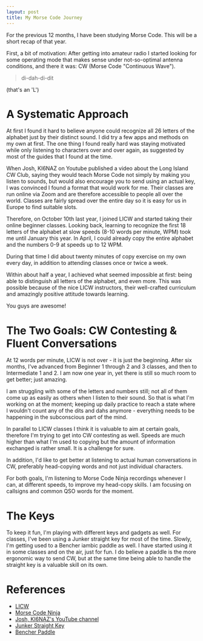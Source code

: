 ```yaml
---
layout: post
title: My Morse Code Journey
---
```


For the previous 12 months, I have been studying Morse Code. This will be a short recap of that year.

First, a bit of motivation: After getting into amateur radio I started looking for some operating mode that makes sense under not-so-optimal antenna conditions, and there it was: CW (Morse Code "Continuous Wave").

> di-dah-di-dit

(that's an 'L')

# A Systematic Approach
At first I found it hard to believe anyone could recognize all 26 letters of the alphabet just by their distinct sound. I did try a few apps and methods on my own at first. The one thing I found really hard was staying motivated while only listening to characters over and over again, as suggested by most of the guides that I found at the time.

When Josh, KI6NAZ on Youtube published a video about the Long Island CW Club, saying they would teach Morse Code not simply by making you listen to sounds, but would also encourage you to send using an actual key, I was convinced I found a format that would work for me. Their classes are run online via Zoom and are therefore accessible to people all over the world. Classes are fairly spread over the entire day so it is easy for us in Europe to find suitable slots.

Therefore, on October 10th last year, I joined LICW and started taking their online beginner classes. Looking back, learning to recognize the first 18 letters of the alphabet at slow speeds (8-10 words per minute, WPM) took me until January this year. In April, I could already copy the entire alphabet and the numbers 0-9 at speeds up to 12 WPM.

During that time I did about twenty minutes of copy exercise on my own every day, in addition to attending classes once or twice a week.

Within about half a year, I achieved what seemed impossible at first: being able to distinguish all letters of the alphabet, and even more. This was possible because of the nice LICW instructors, their well-crafted curriculum and amazingly positive attitude towards learning.

You guys are awesome!

# The Two Goals: CW Contesting & Fluent Conversations
At 12 words per minute, LICW is not over - it is just the beginning. After six months, I've advanced from Beginner 1 through 2 and 3 classes, and then to Intermediate 1 and 2. I am now one year in, yet there is still so much room to get better; just amazing.

I am struggling with some of the letters and numbers still; not all of them come up as easily as others when I listen to their sound. So that is what I'm working on at the moment; keeping up daily practice to reach a state where I wouldn't count any of the dits and dahs anymore - everything needs to be happening in the subconscious part of the mind.

In parallel to LICW classes I think it is valuable to aim at certain goals, therefore I'm trying to get into CW contesting as well. Speeds are much higher than what I'm used to copying but the amount of information exchanged is rather small. It is a challenge for sure.

In addition, I'd like to get better at listening to actual human conversations in CW, preferably head-copying words and not just individual characters.

For both goals, I'm listening to Morse Code Ninja recordings whenever I can, at different speeds, to improve my head-copy skills. I am focusing on callsigns and common QSO words for the moment.

# The Keys
To keep it fun, I'm playing with different keys and gadgets as well. For classes, I've been using a Junker straight key for most of the time. Slowly, I'm getting used to a Bencher iambic paddle as well. I have started using it in some classes and on the air, just for fun. I do believe a paddle is the more ergonomic way to send CW, but at the same time being able to handle the straight key is a valuable skill on its own.

# References
* [LICW](https://longislandcwclub.org/)
* [Morse Code Ninja](https://morsecode.ninja/practice/index.html)
* [Josh, KI6NAZ's YouTube channel](https://www.youtube.com/@HamRadioCrashCourse)
* [Junker Straight Key](https://de.wikipedia.org/wiki/Junker_Morsetaste_M.T.)
* [Bencher Paddle](https://www.vibroplex.com/contents/en-us/d67.html)

